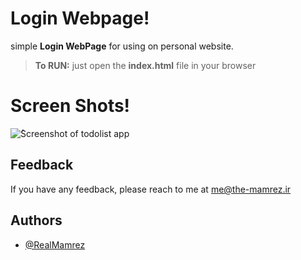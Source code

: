 # Login Webpage!

simple **Login WebPage** for using on personal website.

> **To RUN:** just open the **__index.html__** file in your browser

# Screen Shots!

![ُScreenshot of todolist app](https://i.ibb.co/pJ6Cw1V/Untitled-2-Recovered-copy.png)

## Feedback  
If you have any feedback, please reach to me at me@the-mamrez.ir  

## Authors  
- [@RealMamrez](https://www.github.com/RealMamrez)  
